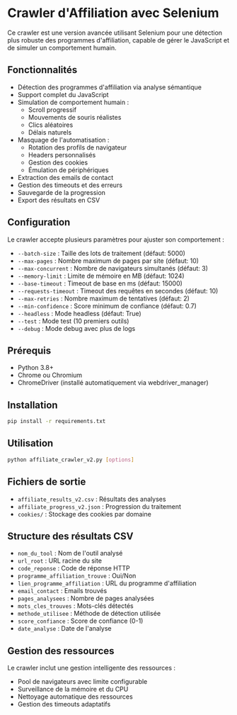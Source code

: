 # Crawler d'Affiliation avec Selenium

Ce crawler est une version avancée utilisant Selenium pour une détection plus robuste des programmes d'affiliation, capable de gérer le JavaScript et de simuler un comportement humain.

## Fonctionnalités

- Détection des programmes d'affiliation via analyse sémantique
- Support complet du JavaScript
- Simulation de comportement humain :
  - Scroll progressif
  - Mouvements de souris réalistes
  - Clics aléatoires
  - Délais naturels
- Masquage de l'automatisation :
  - Rotation des profils de navigateur
  - Headers personnalisés
  - Gestion des cookies
  - Émulation de périphériques
- Extraction des emails de contact
- Gestion des timeouts et des erreurs
- Sauvegarde de la progression
- Export des résultats en CSV

## Configuration

Le crawler accepte plusieurs paramètres pour ajuster son comportement :

- `--batch-size` : Taille des lots de traitement (défaut: 5000)
- `--max-pages` : Nombre maximum de pages par site (défaut: 10)
- `--max-concurrent` : Nombre de navigateurs simultanés (défaut: 3)
- `--memory-limit` : Limite de mémoire en MB (défaut: 1024)
- `--base-timeout` : Timeout de base en ms (défaut: 15000)
- `--requests-timeout` : Timeout des requêtes en secondes (défaut: 10)
- `--max-retries` : Nombre maximum de tentatives (défaut: 2)
- `--min-confidence` : Score minimum de confiance (défaut: 0.7)
- `--headless` : Mode headless (défaut: True)
- `--test` : Mode test (10 premiers outils)
- `--debug` : Mode debug avec plus de logs

## Prérequis

- Python 3.8+
- Chrome ou Chromium
- ChromeDriver (installé automatiquement via webdriver_manager)

## Installation

```bash
pip install -r requirements.txt
```

## Utilisation

```bash
python affiliate_crawler_v2.py [options]
```

## Fichiers de sortie

- `affiliate_results_v2.csv` : Résultats des analyses
- `affiliate_progress_v2.json` : Progression du traitement
- `cookies/` : Stockage des cookies par domaine

## Structure des résultats CSV

- `nom_du_tool` : Nom de l'outil analysé
- `url_root` : URL racine du site
- `code_reponse` : Code de réponse HTTP
- `programme_affiliation_trouve` : Oui/Non
- `lien_programme_affiliation` : URL du programme d'affiliation
- `email_contact` : Emails trouvés
- `pages_analysees` : Nombre de pages analysées
- `mots_cles_trouves` : Mots-clés détectés
- `methode_utilisee` : Méthode de détection utilisée
- `score_confiance` : Score de confiance (0-1)
- `date_analyse` : Date de l'analyse

## Gestion des ressources

Le crawler inclut une gestion intelligente des ressources :
- Pool de navigateurs avec limite configurable
- Surveillance de la mémoire et du CPU
- Nettoyage automatique des ressources
- Gestion des timeouts adaptatifs

